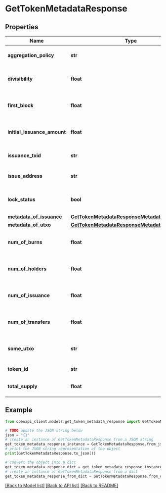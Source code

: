 # GetTokenMetadataResponse


## Properties

Name | Type | Description | Notes
------------ | ------------- | ------------- | -------------
**aggregation_policy** | **str** | Whether the tokens are aggregatable | [optional] 
**divisibility** | **float** | Decimal places the token is divisible to | [optional] 
**first_block** | **float** | Block number token was issued in | [optional] 
**initial_issuance_amount** | **float** | Total tokens issued in initial issuance | [optional] 
**issuance_txid** | **str** | TXID the token was issued with | [optional] 
**issue_address** | **str** | Address that issued the tokens | [optional] 
**lock_status** | **bool** | Whether issuance of more tokens is locked | [optional] 
**metadata_of_issuance** | [**GetTokenMetadataResponseMetadataOfIssuance**](GetTokenMetadataResponseMetadataOfIssuance.md) |  | [optional] 
**metadata_of_utxo** | [**GetTokenMetadataResponseMetadataOfUtxo**](GetTokenMetadataResponseMetadataOfUtxo.md) |  | [optional] 
**num_of_burns** | **float** | Number of times tokens have been burned | [optional] 
**num_of_holders** | **float** | Total number of addresses this token is held at | [optional] 
**num_of_issuance** | **float** | Total number of times this token has been issued | [optional] 
**num_of_transfers** | **float** | Total number of transactions of this token | [optional] 
**some_utxo** | **str** | Example UTXO containing this token. | [optional] 
**token_id** | **str** | ID of the token | [optional] 
**total_supply** | **float** | Total number of tokens in supply | [optional] 

## Example

```python
from openapi_client.models.get_token_metadata_response import GetTokenMetadataResponse

# TODO update the JSON string below
json = "{}"
# create an instance of GetTokenMetadataResponse from a JSON string
get_token_metadata_response_instance = GetTokenMetadataResponse.from_json(json)
# print the JSON string representation of the object
print(GetTokenMetadataResponse.to_json())

# convert the object into a dict
get_token_metadata_response_dict = get_token_metadata_response_instance.to_dict()
# create an instance of GetTokenMetadataResponse from a dict
get_token_metadata_response_from_dict = GetTokenMetadataResponse.from_dict(get_token_metadata_response_dict)
```
[[Back to Model list]](../README.md#documentation-for-models) [[Back to API list]](../README.md#documentation-for-api-endpoints) [[Back to README]](../README.md)


